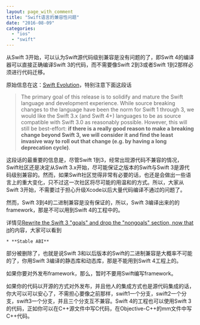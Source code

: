 ```yaml
---
layout: page_with_comment
title: "Swift语言的兼容性问题"
date: "2016-08-09"
categories: 
  - "ios"
  - "swift"
---
```


从Swift 3开始，可以认为Swift源代码级别兼容是没有问题的了，即Swift 4的编译器可以直接正确编译Swift 3的代码，而不需要像Swift 2到3或者Swift 1到2那样必须进行代码迁移。

原始信息在这：[Swift Evolution](https://github.com/apple/swift-evolution)，特别注意下面这段话

> The primary goal of this release is to solidify and mature the Swift language and development experience. While source breaking changes to the language have been the norm for Swift 1 through 3, we would like the Swift 3.x (and Swift 4+) languages to be as source compatible with Swift 3.0 as reasonably possible. However, this will still be best-effort: **if there is a really good reason to make a breaking change beyond Swift 3, we will consider it and find the least invasive way to roll out that change (e.g. by having a long deprecation cycle)**.

这段话的最重要的信息是，尽管Swift 1到3，经常出现源代码不兼容的情况，Swift社区还是决定从Swift 3.x开始，尽可能保证之版本的Swift与Swift 3是源代码级别兼容的。然而，如果Swift社区觉得非常有必要的话，也还是会做出一些语言上的重大变化，只不过这一次社区将尽可能的用温和的方式。所以，大家从Swift 3开始，不需要过于担心升级Xcode以后大量代码编译不通过的问题了。

然而，Swift 3到4的二进制兼容是没有保证的，所以，Swift 3编译出来的的framework，那是不可以用到Swift 4的工程中的。

详情见[Rewrite the Swift 3 "goals" and drop the "nongoals" section, now that it](https://github.com/apple/swift-evolution/commit/06b69a6e51a71a462c268da60b51a18966dba31b)的内容，大家可以看到

```
* **Stable ABI**
```

部分被删除了，也就是说Swift 3和以后版本的Swift的二进制兼容是大概率不可能的了，你用Swift 3编译的静态库和动态库，那是不能用到Swift 4工程上的。

如果你要对外发布framework，那么，暂时不要用Swift编写framework。

如果你的代码以开源的方式对外发布，并且他人的集成方式也是源代码集成的话，你大可以可以安心了，不需担心要像之前那样，swift1一个分支，swift2一个分支，swift3一个分支，并且三个分支互不兼容。Swift 4的工程也可以使用Swift 3的代码，正如你可以在C++源文件中写C代码，在Objective-C++的mm文件中写C++代码。

